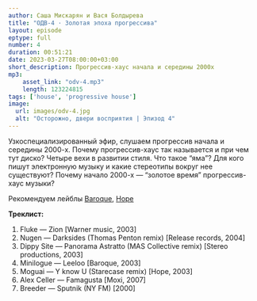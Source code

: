 ```yaml
---
author: Саша Мискарян и Вася Болдырева
title: "ОДВ-4 · Золотая эпоха прогрессива"
layout: episode
eptype: full
number: 4
duration: 00:51:21
date: 2023-03-27T08:00:00+03:00
short_description: Прогрессив-хаус начала и середины 2000х
mp3:
    asset_link: "odv-4.mp3"
    length: 123224815
tags: ['house', 'progressive house']
image: 
  url: images/odv-4.jpg
  alt: "Осторожно, двери восприятия | Эпизод 4"
---
```


Узкоспециализированный эфир, слушаем прогрессив начала и середины 2000-х. Почему прогрессив-хаус так называется и при чем тут диско? Четыре вехи в развитии стиля. Что такое “яма”? Для кого пишут электронную музыку и какие стереотипы вокруг нее существуют? Почему начало 2000-х — “золотое время” прогрессив-хаус музыки?

Рекомендуем лейблы [Baroque](https://www.discogs.com/label/1411-Baroque-Records), [Hope](https://www.discogs.com/label/1359-Hope-Recordings)

<!--more-->

**Треклист:**
1. Fluke — Zion [Warner music, 2003] 
1. Nugen — Darksides (Thomas Penton remix) [Release records, 2004]
1. Dippy Site — Panorama Astratto (MAS Collective remix) [Stereo productions, 2003]
1. Minilogue — Leeloo [Baroque, 2003]
1. Moguai — Y know U (Starecase remix) [Hope, 2003]
1. Alex Celler — Famagusta [Moxi, 2007]
1. Breeder — Sputnik (NY FM) [2000]
